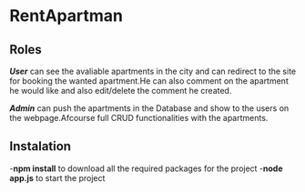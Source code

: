 # RentApartman

## Roles

***User*** can see the avaliable apartments in the city and can redirect to the site for booking the wanted apartment.He can also comment on the apartment he would like and also edit/delete the comment he created.

***Admin*** can push the apartments in the Database and show to the users on the webpage.Afcourse full CRUD functionalities with the apartments.

## Instalation

-**npm install** to download all the required packages for the project 
-**node app.js** to start the project 
